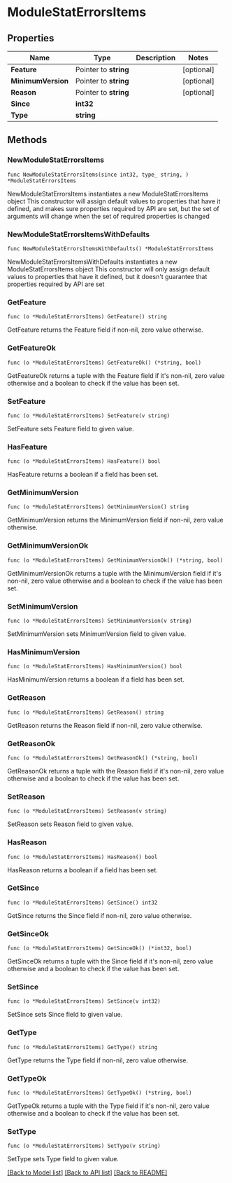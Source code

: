 # ModuleStatErrorsItems

## Properties

Name | Type | Description | Notes
------------ | ------------- | ------------- | -------------
**Feature** | Pointer to **string** |  | [optional] 
**MinimumVersion** | Pointer to **string** |  | [optional] 
**Reason** | Pointer to **string** |  | [optional] 
**Since** | **int32** |  | 
**Type** | **string** |  | 

## Methods

### NewModuleStatErrorsItems

`func NewModuleStatErrorsItems(since int32, type_ string, ) *ModuleStatErrorsItems`

NewModuleStatErrorsItems instantiates a new ModuleStatErrorsItems object
This constructor will assign default values to properties that have it defined,
and makes sure properties required by API are set, but the set of arguments
will change when the set of required properties is changed

### NewModuleStatErrorsItemsWithDefaults

`func NewModuleStatErrorsItemsWithDefaults() *ModuleStatErrorsItems`

NewModuleStatErrorsItemsWithDefaults instantiates a new ModuleStatErrorsItems object
This constructor will only assign default values to properties that have it defined,
but it doesn't guarantee that properties required by API are set

### GetFeature

`func (o *ModuleStatErrorsItems) GetFeature() string`

GetFeature returns the Feature field if non-nil, zero value otherwise.

### GetFeatureOk

`func (o *ModuleStatErrorsItems) GetFeatureOk() (*string, bool)`

GetFeatureOk returns a tuple with the Feature field if it's non-nil, zero value otherwise
and a boolean to check if the value has been set.

### SetFeature

`func (o *ModuleStatErrorsItems) SetFeature(v string)`

SetFeature sets Feature field to given value.

### HasFeature

`func (o *ModuleStatErrorsItems) HasFeature() bool`

HasFeature returns a boolean if a field has been set.

### GetMinimumVersion

`func (o *ModuleStatErrorsItems) GetMinimumVersion() string`

GetMinimumVersion returns the MinimumVersion field if non-nil, zero value otherwise.

### GetMinimumVersionOk

`func (o *ModuleStatErrorsItems) GetMinimumVersionOk() (*string, bool)`

GetMinimumVersionOk returns a tuple with the MinimumVersion field if it's non-nil, zero value otherwise
and a boolean to check if the value has been set.

### SetMinimumVersion

`func (o *ModuleStatErrorsItems) SetMinimumVersion(v string)`

SetMinimumVersion sets MinimumVersion field to given value.

### HasMinimumVersion

`func (o *ModuleStatErrorsItems) HasMinimumVersion() bool`

HasMinimumVersion returns a boolean if a field has been set.

### GetReason

`func (o *ModuleStatErrorsItems) GetReason() string`

GetReason returns the Reason field if non-nil, zero value otherwise.

### GetReasonOk

`func (o *ModuleStatErrorsItems) GetReasonOk() (*string, bool)`

GetReasonOk returns a tuple with the Reason field if it's non-nil, zero value otherwise
and a boolean to check if the value has been set.

### SetReason

`func (o *ModuleStatErrorsItems) SetReason(v string)`

SetReason sets Reason field to given value.

### HasReason

`func (o *ModuleStatErrorsItems) HasReason() bool`

HasReason returns a boolean if a field has been set.

### GetSince

`func (o *ModuleStatErrorsItems) GetSince() int32`

GetSince returns the Since field if non-nil, zero value otherwise.

### GetSinceOk

`func (o *ModuleStatErrorsItems) GetSinceOk() (*int32, bool)`

GetSinceOk returns a tuple with the Since field if it's non-nil, zero value otherwise
and a boolean to check if the value has been set.

### SetSince

`func (o *ModuleStatErrorsItems) SetSince(v int32)`

SetSince sets Since field to given value.


### GetType

`func (o *ModuleStatErrorsItems) GetType() string`

GetType returns the Type field if non-nil, zero value otherwise.

### GetTypeOk

`func (o *ModuleStatErrorsItems) GetTypeOk() (*string, bool)`

GetTypeOk returns a tuple with the Type field if it's non-nil, zero value otherwise
and a boolean to check if the value has been set.

### SetType

`func (o *ModuleStatErrorsItems) SetType(v string)`

SetType sets Type field to given value.



[[Back to Model list]](../README.md#documentation-for-models) [[Back to API list]](../README.md#documentation-for-api-endpoints) [[Back to README]](../README.md)


